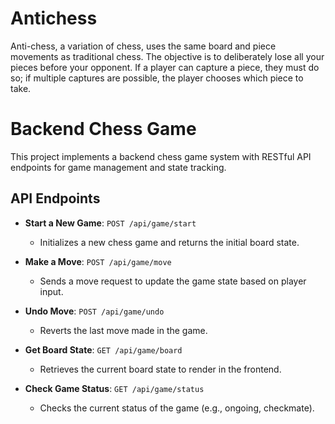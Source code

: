 # Antichess
Anti-chess, a variation of chess, uses the same board and piece movements as traditional chess. The objective is to deliberately lose all your pieces before your opponent. If a player can capture a piece, they must do so; if multiple captures are possible, the player chooses which piece to take.

# Backend Chess Game

This project implements a backend chess game system with RESTful API endpoints for game management and state tracking.

## API Endpoints

- **Start a New Game**: `POST /api/game/start`
  - Initializes a new chess game and returns the initial board state.

- **Make a Move**: `POST /api/game/move`
  - Sends a move request to update the game state based on player input.

- **Undo Move**: `POST /api/game/undo`
  - Reverts the last move made in the game.

- **Get Board State**: `GET /api/game/board`
  - Retrieves the current board state to render in the frontend.

- **Check Game Status**: `GET /api/game/status`
  - Checks the current status of the game (e.g., ongoing, checkmate).

